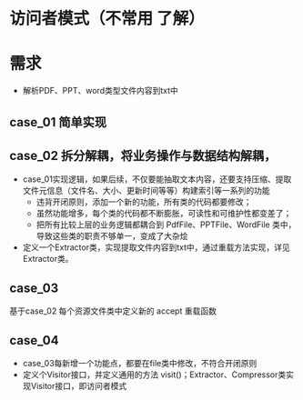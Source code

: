 # 访问者模式（不常用 了解）

# 需求
- 解析PDF、PPT、word类型文件内容到txt中

## case_01 简单实现

## case_02   拆分解耦，将业务操作与数据结构解耦，
- case_01实现逻辑，如果后续，不仅要能抽取文本内容，还要支持压缩、提取文件元信息（文件名、大小、更新时间等等）构建索引等一系列的功能
    - 违背开闭原则，添加一个新的功能，所有类的代码都要修改；
    - 虽然功能增多，每个类的代码都不断膨胀，可读性和可维护性都变差了；
    - 把所有比较上层的业务逻辑都耦合到 PdfFile、PPTFile、WordFile 类中，导致这些类的职责不够单一，变成了大杂烩
- 定义一个Extractor类，实现提取文件内容到txt中，通过重载方法实现，详见Extractor类。

## case_03 
 基于case_02 每个资源文件类中定义新的 accept 重载函数
 
## case_04
  - case_03每新增一个功能点，都要在file类中修改，不符合开闭原则
  - 定义个Visitor接口，并定义通用的方法 visit()；Extractor、Compressor类实现Visitor接口，即访问者模式